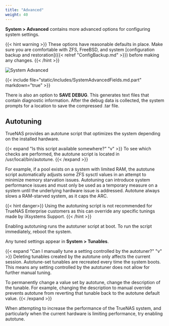 ```yaml
---
title: "Advanced"
weight: 40
---
```


**System > Advanced** contains more advanced options for configuring system settings.

{{< hint warning >}}
These options have reasonable defaults in place.
Make sure you are comfortable with ZFS, FreeBSD, and system [configuration backup and restoration]({{< relref "ConfigBackup.md" >}}) before making any changes.
{{< /hint >}}

![System Advanced](/images/CORE/12.0/SystemAdvanced.png "Advanced Settings")

{{< include file="static/includes/SystemAdvancedFields.md.part" markdown="true" >}}

There is also an option to **SAVE DEBUG**.
This generates text files that contain diagnostic information.
After the debug data is collected, the system prompts for a location to save the compressed <file>.tar</file> file.

## Autotuning

TrueNAS provides an autotune script that optimizes the system depending on the installed hardware.

{{< expand "Is this script available somewhere?" "v" >}}
To see which checks are performed, the autotune script is located in <file>/usr/local/bin/autotune</file>.
{{< /expand >}}

For example, if a pool exists on a system with limited RAM, the autotune script automatically adjusts some ZFS sysctl values in an attempt to minimize memory starvation issues.
Autotuning can introduce system performance issues and must only be used as a temporary measure on a system until the underlying hardware issue is addressed.
Autotune always slows a RAM-starved system, as it caps the ARC.

{{< hint danger>}}
Using the autotuning script is not recommended for TrueNAS Enterprise customers as this can override any specific tunings made by iXsystems Support.
{{< /hint >}}

Enabling autotuning runs the autotuner script at boot.
To run the script immediately, reboot the system.

Any tuned settings appear in **System > Tunables**.

{{< expand "Can I manually tune a setting controlled by the autotuner?" "v" >}}
Deleting tunables created by the autotune only affects the current session.
Autotune-set tunables are recreated every time the system boots.
This means any setting controlled by the autotuner does not allow for further manual tuning.

To permanently change a value set by autotune, change the description of the tunable.
For example, changing the description to manual override prevents autotune from reverting that tunable back to the autotune default value.
{{< /expand >}}

When attempting to increase the performance of the TrueNAS system, and particularly when the current hardware is limiting performance, try enabling autotune.

